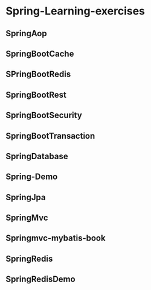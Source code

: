 # Spring-Learning-exercises
## SpringAop
## SpringBootCache
## SPringBootRedis
## SpringBootRest
## SpringBootSecurity
## SpringBootTransaction
## SpringDatabase
## Spring-Demo
## SpringJpa
## SpringMvc
## Springmvc-mybatis-book
## SpringRedis
## SpringRedisDemo
